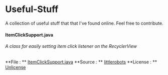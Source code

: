 # Useful-Stuff
A collection of useful stuff that that I've found online. Feel free to contribute.

#### ItemClickSupport.java
###### A class for easily setting item click listener on the RecyclerView

**File : ** [ItemClickSupport.java](android/ItemClickSupport.java)
**Source : ** [littlerobots](http://www.littlerobots.nl)
**License : ** [Unlicense](http://unlicense.org/)
